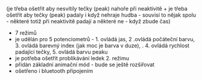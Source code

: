 (je třeba ošetřit aby nesvítily tečky (peak) nahoře při neaktivitě + je třeba ošetřit aby tečky (peak) padaly i když nehraje hudba - souvisí to nějak spolu - některé totiž při neaktivitě padají a některé ne - když zbude čas)
- 7 režimů
- je udělán pro 5 potenciometrů - 1. ovládá jas, 2 .ovládá počáteční barvu, 3. ovládá barevný index (jak moc je barva v duze), . 4. ovládá rychlost padající tečky, 5. ovládá barvu peaku
- je potřeba ošetřit problikávání ledek 2. režimu
- přidán základní animační mód - bude se ještě rozšiřovat
- ošetřeno i bluetooth připojením
